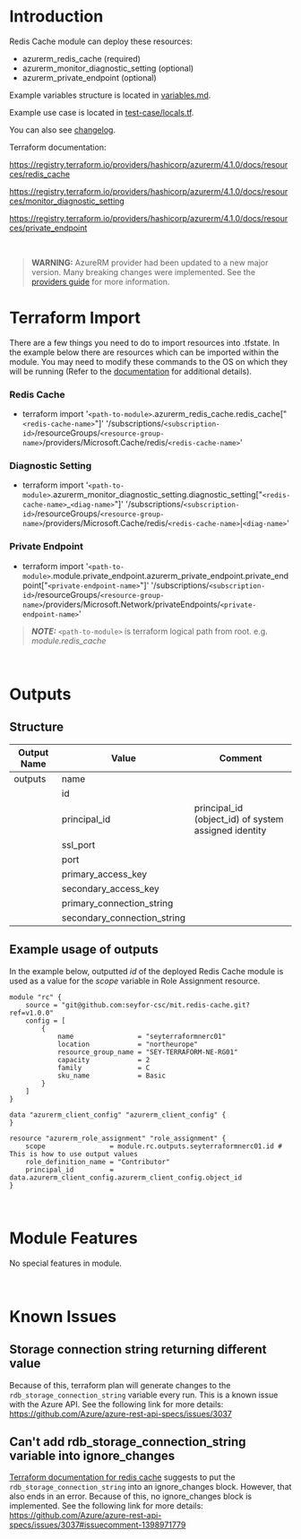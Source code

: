 # Introduction
Redis Cache module can deploy these resources:
* azurerm_redis_cache (required)
* azurerm_monitor_diagnostic_setting (optional)
* azurerm_private_endpoint (optional)

Example variables structure is located in [variables.md](variables.md).

Example use case is located in [test-case/locals.tf](test-case/locals.tf).

You can also see [changelog](CHANGELOG.md).

Terraform documentation:

https://registry.terraform.io/providers/hashicorp/azurerm/4.1.0/docs/resources/redis_cache

https://registry.terraform.io/providers/hashicorp/azurerm/4.1.0/docs/resources/monitor_diagnostic_setting

https://registry.terraform.io/providers/hashicorp/azurerm/4.1.0/docs/resources/private_endpoint

&nbsp;

> **WARNING:** AzureRM provider had been updated to a new major version. Many breaking changes were implemented. See the [providers guide](https://registry.terraform.io/providers/hashicorp/azurerm/latest/docs/guides/4.0-upgrade-guide) for more information.

# Terraform Import
There are a few things you need to do to import resources into .tfstate. In the example below there are resources which can be imported within the module. You may need to modify these commands to the OS on which they will be running (Refer to the [documentation](https://developer.hashicorp.com/terraform/cli/commands/import#example-import-into-resource-configured-with-for_each) for additional details).
### Redis Cache
* terraform import '`<path-to-module>`.azurerm_redis_cache.redis_cache["`<redis-cache-name>`"]' '/subscriptions/`<subscription-id>`/resourceGroups/`<resource-group-name>`/providers/Microsoft.Cache/redis/`<redis-cache-name>`'
### Diagnostic Setting
* terraform import '`<path-to-module>`.azurerm_monitor_diagnostic_setting.diagnostic_setting["`<redis-cache-name>`_`<diag-name>`"]' '/subscriptions/`<subscription-id>`/resourceGroups/`<resource-group-name>`/providers/Microsoft.Cache/redis/`<redis-cache-name>`|`<diag-name>`'
 ### Private Endpoint
* terraform import '`<path-to-module>`.module.private_endpoint.azurerm_private_endpoint.private_endpoint["`<private-endpoint-name>`"]' '/subscriptions/`<subscription-id>`/resourceGroups/`<resource-group-name>`/providers/Microsoft.Network/privateEndpoints/`<private-endpoint-name>`'

 > **_NOTE:_** `<path-to-module>` is terraform logical path from root. e.g. _module.redis\_cache_

&nbsp;

# Outputs
## Structure

| Output Name | Value                       | Comment                                              |
| ----------- | --------------------------- | ---------------------------------------------------- |
| outputs     | name                        |                                                      |
|             | id                          |                                                      |
|             | principal_id                | principal_id (object_id) of system assigned identity |
|             | ssl_port                    |                                                      |
|             | port                        |                                                      |
|             | primary_access_key          |                                                      |
|             | secondary_access_key        |                                                      |
|             | primary_connection_string   |                                                      |
|             | secondary_connection_string |                                                      |

## Example usage of outputs
In the example below, outputted _id_ of the deployed Redis Cache module is used as a value for the _scope_ variable in Role Assignment resource.
```
module "rc" {
    source = "git@github.com:seyfor-csc/mit.redis-cache.git?ref=v1.0.0"
    config = [
        {
            name                = "seyterraformnerc01"
            location            = "northeurope"
            resource_group_name = "SEY-TERRAFORM-NE-RG01"
            capacity            = 2
            family              = C
            sku_name            = Basic
        }
    ]
}

data "azurerm_client_config" "azurerm_client_config" {
}

resource "azurerm_role_assignment" "role_assignment" {
    scope                = module.rc.outputs.seyterraformnerc01.id # This is how to use output values
    role_definition_name = "Contributor"
    principal_id         = data.azurerm_client_config.azurerm_client_config.object_id
}
```

&nbsp;

# Module Features
No special features in module.

&nbsp;

# Known Issues
## Storage connection string returning different value
Because of this, terraform plan will generate changes to the `rdb_storage_connection_string` variable every run. This is a known issue with the Azure API. See the following link for more details:
https://github.com/Azure/azure-rest-api-specs/issues/3037
## Can't add rdb_storage_connection_string variable into ignore_changes
[Terraform documentation for redis cache](https://registry.terraform.io/providers/hashicorp/azurerm/latest/docs/resources/redis_cache#rdb_storage_connection_string) suggests to put the `rdb_storage_connection_string` into an ignore_changes block. However, that also ends in an error. Because of this, no ignore_changes block is implemented. See the following link for more details:
https://github.com/Azure/azure-rest-api-specs/issues/3037#issuecomment-1398971779